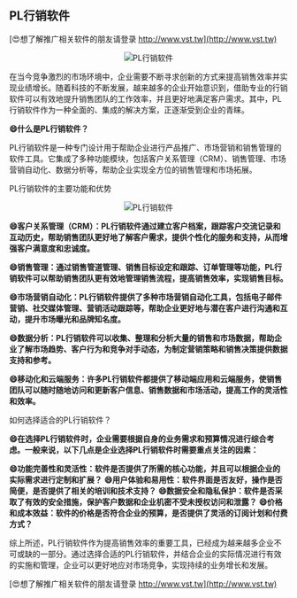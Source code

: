 ## **PL行销软件**

[😍想了解推广相关软件的朋友请登录 http://www.vst.tw](http://www.vst.tw)

 <center><img src="https://vst.tw/MP4/tuiguang/png/4.png" alt="PL行销软件"></center>

在当今竞争激烈的市场环境中，企业需要不断寻求创新的方式来提高销售效率并实现业绩增长。随着科技的不断发展，越来越多的企业开始意识到，借助专业的行销软件可以有效地提升销售团队的工作效率，并且更好地满足客户需求。其中，PL行销软件作为一种全面的、集成的解决方案，正逐渐受到企业的青睐。

**😄什么是PL行销软件？**

PL行销软件是一种专门设计用于帮助企业进行产品推广、市场营销和销售管理的软件工具。它集成了多种功能模块，包括客户关系管理（CRM）、销售管理、市场营销自动化、数据分析等，帮助企业实现全方位的销售管理和市场拓展。

PL行销软件的主要功能和优势

 <center><img src="https://vst.tw/MP4/tuiguang/png/7.png" alt="PL行销软件"></center>

**😄客户关系管理（CRM）：PL行销软件通过建立客户档案，跟踪客户交流记录和互动历史，帮助销售团队更好地了解客户需求，提供个性化的服务和支持，从而增强客户满意度和忠诚度。**

**😄销售管理：通过销售管道管理、销售目标设定和跟踪、订单管理等功能，PL行销软件可以帮助销售团队更有效地管理销售流程，提高销售效率，实现销售目标。**

**😄市场营销自动化：PL行销软件提供了多种市场营销自动化工具，包括电子邮件营销、社交媒体管理、营销活动跟踪等，帮助企业更好地与潜在客户进行沟通和互动，提升市场曝光和品牌知名度。**

**😄数据分析：PL行销软件可以收集、整理和分析大量的销售和市场数据，帮助企业了解市场趋势、客户行为和竞争对手动态，为制定营销策略和销售决策提供数据支持和参考。**

**😄移动化和云端服务：许多PL行销软件都提供了移动端应用和云端服务，使销售团队可以随时随地访问和更新客户信息、销售数据和市场活动，提高工作的灵活性和效率。**

如何选择适合的PL行销软件？

**😄在选择PL行销软件时，企业需要根据自身的业务需求和预算情况进行综合考虑。一般来说，以下几点是企业选择PL行销软件时需要重点关注的因素：**

**😄功能完善性和灵活性：软件是否提供了所需的核心功能，并且可以根据企业的实际需求进行定制和扩展？**
**😄用户体验和易用性：软件界面是否友好，操作是否简便，是否提供了相关的培训和技术支持？**
**😄数据安全和隐私保护：软件是否采取了有效的安全措施，保护客户数据和企业机密不受未授权访问和泄露？**
**😄价格和成本效益：软件的价格是否符合企业的预算，是否提供了灵活的订阅计划和付费方式？**

综上所述，PL行销软件作为提高销售效率的重要工具，已经成为越来越多企业不可或缺的一部分。通过选择合适的PL行销软件，并结合企业的实际情况进行有效的实施和管理，企业可以更好地应对市场竞争，实现持续的业务增长和发展。

[😍想了解推广相关软件的朋友请登录 http://www.vst.tw](http://www.vst.tw)



